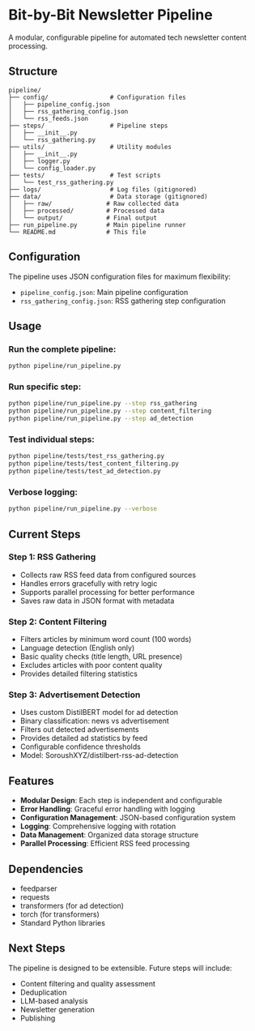 # Bit-by-Bit Newsletter Pipeline

A modular, configurable pipeline for automated tech newsletter content processing.

## Structure

```
pipeline/
├── config/                 # Configuration files
│   ├── pipeline_config.json
│   ├── rss_gathering_config.json
│   └── rss_feeds.json
├── steps/                  # Pipeline steps
│   ├── __init__.py
│   └── rss_gathering.py
├── utils/                  # Utility modules
│   ├── __init__.py
│   ├── logger.py
│   └── config_loader.py
├── tests/                  # Test scripts
│   └── test_rss_gathering.py
├── logs/                   # Log files (gitignored)
├── data/                   # Data storage (gitignored)
│   ├── raw/               # Raw collected data
│   ├── processed/         # Processed data
│   └── output/            # Final output
├── run_pipeline.py        # Main pipeline runner
└── README.md              # This file
```

## Configuration

The pipeline uses JSON configuration files for maximum flexibility:

- `pipeline_config.json`: Main pipeline configuration
- `rss_gathering_config.json`: RSS gathering step configuration

## Usage

### Run the complete pipeline:
```bash
python pipeline/run_pipeline.py
```

### Run specific step:
```bash
python pipeline/run_pipeline.py --step rss_gathering
python pipeline/run_pipeline.py --step content_filtering
python pipeline/run_pipeline.py --step ad_detection
```

### Test individual steps:
```bash
python pipeline/tests/test_rss_gathering.py
python pipeline/tests/test_content_filtering.py
python pipeline/tests/test_ad_detection.py
```

### Verbose logging:
```bash
python pipeline/run_pipeline.py --verbose
```

## Current Steps

### Step 1: RSS Gathering
- Collects raw RSS feed data from configured sources
- Handles errors gracefully with retry logic
- Supports parallel processing for better performance
- Saves raw data in JSON format with metadata

### Step 2: Content Filtering
- Filters articles by minimum word count (100 words)
- Language detection (English only)
- Basic quality checks (title length, URL presence)
- Excludes articles with poor content quality
- Provides detailed filtering statistics

### Step 3: Advertisement Detection
- Uses custom DistilBERT model for ad detection
- Binary classification: news vs advertisement
- Filters out detected advertisements
- Provides detailed ad statistics by feed
- Configurable confidence thresholds
- Model: SoroushXYZ/distilbert-rss-ad-detection

## Features

- **Modular Design**: Each step is independent and configurable
- **Error Handling**: Graceful error handling with logging
- **Configuration Management**: JSON-based configuration system
- **Logging**: Comprehensive logging with rotation
- **Data Management**: Organized data storage structure
- **Parallel Processing**: Efficient RSS feed processing

## Dependencies

- feedparser
- requests
- transformers (for ad detection)
- torch (for transformers)
- Standard Python libraries

## Next Steps

The pipeline is designed to be extensible. Future steps will include:
- Content filtering and quality assessment
- Deduplication
- LLM-based analysis
- Newsletter generation
- Publishing
